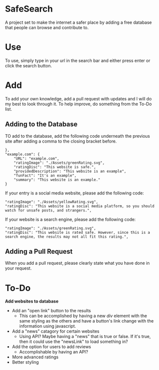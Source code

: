 # SafeSearch
A project set to make the internet a safer place by adding a free database that people can browse and contribute to.

# Use
To use, simply type in your url in the search bar and either press enter or click the search button. 

# Add
To add your own knowledge, add a pull request with updates and I will do my best to look through it. To help improve, do something from the To-Do list.

## Adding to the Database
TO add to the database, add the following code underneath the previous site after adding a comma to the closing bracket before.
```
},
"example.com": {
    "URL": "example.com",
    "ratingImage": "./Assets/greenRating.svg",
    "ratingDisc": "This website is safe.",
    "providedDescription": "This website is an example",
    "funFact": "It's an example",
    "summary": "This website is an example."
}
```

If your entry is a social media website, please add the following code: 
```
"ratingImage": "./Assets/yellowRating.svg",
"ratingDisc": "This website is a social media platform, so you should watch for unsafe posts, and strangers.",
```

If your website is a search engine, please add the following code:
```
"ratingImage": "./Assets/greenRating.svg",
"ratingDisc": "This website is rated safe. However, since this is a search engine, the results may not all fit this rating.",
```

## Adding a Pull Request

When you add a pull request, please clearly state what you have done in your request. 

# To-Do

 **Add websites to database**

* Add an "open link" button to the results
    * This can be accomplished by having a new _div_ element with the same styling as the others and have a button's link change with the information using javascript.
* Add a "news" catagory for certain websites
    * Using API? Maybe having a "news" that is true or false. If it's true, then it could use the "newsLink" to load something in?
* Add the option for users to add reviews
    * Accomplishable by having an API? 
* More advanced ratings
* Better styling